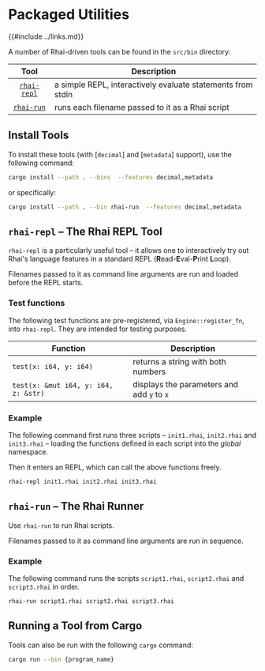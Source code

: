 Packaged Utilities
==================

{{#include ../links.md}}

A number of Rhai-driven tools can be found in the `src/bin` directory:

|                       Tool                       | Description                                                 |
| :----------------------------------------------: | ----------------------------------------------------------- |
| [`rhai-repl`]({{repoHome}}/src/bin/rhai-repl.rs) | a simple REPL, interactively evaluate statements from stdin |
|  [`rhai-run`]({{repoHome}}/src/bin/rhai-run.rs)  | runs each filename passed to it as a Rhai script            |


Install Tools
-------------

To install these tools (with [`decimal`] and [`metadata`] support), use the following command:

```sh
cargo install --path . --bins  --features decimal,metadata
```

or specifically:

```sh
cargo install --path . --bin rhai-run  --features decimal,metadata
```

`rhai-repl` &ndash; The Rhai REPL Tool
-------------------------------------

`rhai-repl` is a particularly useful tool &ndash; it allows one to interactively
try out Rhai's language features in a standard REPL (**R**ead-**E**val-**P**rint **L**oop).

Filenames passed to it as command line arguments are run and loaded before the REPL starts.

### Test functions

The following test functions are pre-registered, via `Engine::register_fn`, into `rhai-repl`.
They are intended for testing purposes.

| Function                             | Description                                |
| ------------------------------------ | ------------------------------------------ |
| `test(x: i64, y: i64)`               | returns a string with both numbers         |
| `test(x: &mut i64, y: i64, z: &str)` | displays the parameters and add `y` to `x` |

### Example

The following command first runs three scripts &ndash; `init1.rhai`, `init2.rhai` and
`init3.rhai` &ndash; loading the functions defined in each script into the _global_
namespace.

Then it enters an REPL, which can call the above functions freely.

```sh
rhai-repl init1.rhai init2.rhai init3.rhai
```


`rhai-run` &ndash; The Rhai Runner
---------------------------------

Use `rhai-run` to run Rhai scripts.

Filenames passed to it as command line arguments are run in sequence.

### Example

The following command runs the scripts `script1.rhai`, `script2.rhai` and `script3.rhai`
in order.

```sh
rhai-run script1.rhai script2.rhai script3.rhai
```


Running a Tool from Cargo
-------------------------

Tools can also be run with the following `cargo` command:

```sh
cargo run --bin {program_name}
```
